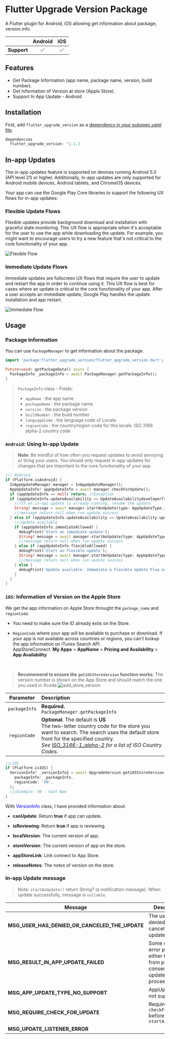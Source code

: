 # Flutter Upgrade Version Package

A Flutter plugin for Android, iOS allowing get information about package, version info.

|                | Android | iOS |
|:----------------| :-----: | :-----:|
| **Support**   | ✅ | ✅ | 


## Features

* Get Package Information (app name, package name, version, build number).
* Get Information of Version at store (Apple Store).
* Support In App Update - Android

## Installation

First, add `flutter_upgrade_version` as a [dependency in your pubspec.yaml file](https://flutter.dev/using-packages/).

```dart
dependencies
  flutter_upgrade_version: ^1.1.2
```

## In-app Updates

The in-app updates feature is supported on devices running Android 5.0 (API level 21) or higher. Additionally, in-app updates are only supported for Android mobile devices, Android tablets, and ChromeOS devices.

Your app can use the Google Play Core libraries to support the following UX flows for in-app updates:

### Flexible Update Flows

Flexible updates provide background download and installation with graceful state monitoring. This UX flow is appropriate when it's acceptable for the user to use the app while downloading the update. For example, you might want to encourage users to try a new feature that's not critical to the core functionality of your app.

![Flexible Flow](assets/flexible_flow.png)


### Immediate Update Flows

Immediate updates are fullscreen UX flows that require the user to update and restart the app in order to continue using it. This UX flow is best for cases where an update is critical to the core functionality of your app. After a user accepts an immediate update, Google Play handles the update installation and app restart.

![Immediate Flow](assets/immediate_flow.png)



## Usage

### Package Information
You can use `PackageManager` to get information about the package.

```dart
import 'package:flutter_upgrade_version/flutter_upgrade_version.dart';

Future<void> getPackageData() async {
  PackageInfo _packageInfo = await PackageManager.getPackageInfo();
}
```

> `PackageInfo` class - Fields:
> - `appName` : the app name
> - `packageName` : the package name
> - `version` : the package version
> - `buildNumber` : the build number
> - `languageCode` : the language code of Locale.
> - `regionCode` : the country/region code for this locale. ISO 3166 alpha-2 country code

### `Android`: Using **In-app Update**

> **Note**: Be mindful of how often you request updates to avoid annoying or tiring your users. You should only request in-app updates for changes that are important to the core functionality of your app.

> 
```dart
/// Android
if (Platform.isAndroid) {
  InAppUpdateManager manager = InAppUpdateManager();
  AppUpdateInfo? appUpdateInfo = await manager.checkForUpdate();
  if (appUpdateInfo == null) return; //Exception
  if (appUpdateInfo.updateAvailability == UpdateAvailabilitydeveloperTriggeredUpdateInProgress) {
    ///If an in-app update is already running, resume the update.
    String? message = await manager.startAnUpdate(type: AppUpdateType.immediate);
    ///message return null when run update success 
  } else if (appUpdateInfo.updateAvailability == UpdateAvailability.updateAvailable) {
    ///Update available
    if (appUpdateInfo.immediateAllowed) {
      debugPrint('Start an immediate update');
      String? message = await manager.startAnUpdate(type: AppUpdateType.immediate);
      ///message return null when run update success 
    } else if (appUpdateInfo.flexibleAllowed) {
      debugPrint('Start an flexible update');
      String? message = await manager.startAnUpdate(type: AppUpdateType.flexible);
      ///message return null when run update success
    } else {
      debugPrint('Update available. Immediate & Flexible Update Flow not allow');
    }
  }
}
```

### `iOS`: Information of Version on the Apple Store
We get the app information on Apple Store throught the `package_name` and `regionCode`. 

- You need to make sure the ID already exits on the Store.

- `RegionCode` where your app will be available to purchase or download. If  your app is not available across countries or regions, you can't lookup the app information on iTunes Search API. <br/>AppStoreConnect: **My Apps** > **AppName** > **Pricing and Availability** > **App Availability**

<br/>

> **Recommnend to ensure the `getiOSStoreVersion` function works**: The version number is shown on the App Store and should match the one you used in Xcode.![add_store_version](assets/apple_store_version.png)

| Parameter | Description | 
| :-----: | :----- |
| `packageInfo` | **Required.** <br/>`PackageManager.getPackageInfo`|
| `regionCode` | **Optional**. The default is **US** <br/>The two-letter country code for the store you want to search. The search uses the default store front for the specified country. <br/>*See [ISO_3166-1_alpha-2](https://en.wikipedia.org/wiki/ISO_3166-1_alpha-2) for a list of ISO Country Codes.* 
```dart
///iOS
if (Platform.isIOS) {
  VersionInfo? _versionInfo2 = await UpgradeVersion.getiOSStoreVersion(
    packageInfo: _packageInfo, 
    regionCode: 'VN',
  );
  ///Example: VN - Viet Nam
}

```

With <span style='color:blue'>VersionInfo</span> class, I have provided information about:

* **canUpdate**: Return **true** if app can update.

* **isReviewing**: Return **true** if app is reviewing.

* **localVersion**: The current version of app.

* **storeVersion**: The current version of app on the store.

* **appStoreLink**: Link connect to App Store.

* **releaseNotes**: The notes of version on the store.


### In-app Update message

>Note: `startAnUpdate()` return String? (a notification message). When update successfully, message is `nullable`.

| Message | Description |
|----------------|----------------|
| **MSG_USER_HAS_DENIED_OR_CANCELED_THE_UPDATE** | The user has denied or canceled the update. | 
| **MSG_RESULT_IN_APP_UPDATE_FAILED** | Some other error prevented either the user from providing consent or the update from proceeding.|
| **MSG_APP_UPDATE_TYPE_NO_SUPPORT** | AppUpdateType not support|
| **MSG_REQUIRE_CHECK_FOR_UPDATE** | Required call `checkForUpdate` before `startAnUpdate` |
| **MSG_UPDATE_LISTENER_ERROR**| |
